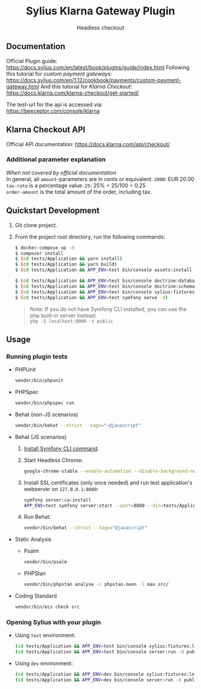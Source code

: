 
<h1 align="center">Sylius Klarna Gateway Plugin</h1>

<p align="center">Headless checkout</p>

## Documentation

Official Plugin guide: https://docs.sylius.com/en/latest/book/plugins/guide/index.html
Following this tutorial for *custom payment gateways*: https://docs.sylius.com/en/1.12/cookbook/payments/custom-payment-gateway.html
And this tutorial for *Klarna Checkout*: https://docs.klarna.com/klarna-checkout/get-started/

The test-url for the api is accessed via: https://beeceptor.com/console/klarna

## Klarna Checkout API
Official API documentation: https://docs.klarna.com/api/checkout/

### Additional parameter explanation
*When not covered by official documentation*  
In general, all `amount`-parameters are in cents or equivalent. `2000`: EUR 20.00  
`tax-rate` is a percentage value. `25`: 25% = 25/100 = 0.25  
`order-amount` is the total amount of the order, including tax.

## Quickstart Development

1. Git clone project.

2. From the project root directory, run the following commands:

    ```bash
    $ docker-compose up -d
    $ composer install
    $ (cd tests/Application && yarn install)
    $ (cd tests/Application && yarn build)
    $ (cd tests/Application && APP_ENV=test bin/console assets:install public)
    
    $ (cd tests/Application && APP_ENV=test bin/console doctrine:database:create)
    $ (cd tests/Application && APP_ENV=test bin/console doctrine:schema:create)
    $ (cd tests/Application && APP_ENV=test bin/console sylius:fixtures:load)
    $ (cd tests/Application && APP_ENV=test symfony serve -d)
    ```
   > Note: If you do not have Symfony CLI installed, you can use the php built-in server instead:  
   > `php -S localhost:8000 -t public`

## Usage

### Running plugin tests

  - PHPUnit

    ```bash
    vendor/bin/phpunit
    ```

  - PHPSpec

    ```bash
    vendor/bin/phpspec run
    ```

  - Behat (non-JS scenarios)

    ```bash
    vendor/bin/behat --strict --tags="~@javascript"
    ```

  - Behat (JS scenarios)
 
    1. [Install Symfony CLI command](https://symfony.com/download).
 
    2. Start Headless Chrome:
    
         ```bash
         google-chrome-stable --enable-automation --disable-background-networking --no-default-browser-check --no-first-run --disable-popup-blocking --disable-default-apps --allow-insecure-localhost --disable-translate --disable-extensions --no-sandbox --enable-features=Metal --headless --remote-debugging-port=9222 --window-size=2880,1800 --proxy-server='direct://' --proxy-bypass-list='*' http://127.0.0.1
         ```
    
    3. Install SSL certificates (only once needed) and run test application's webserver on `127.0.0.1:8080`:
    
         ```bash
         symfony server:ca:install
         APP_ENV=test symfony server:start --port=8080 --dir=tests/Application/public --daemon
         ```
    
    4. Run Behat:
    
         ```bash
         vendor/bin/behat --strict --tags="@javascript"
         ```
    
  - Static Analysis
  
    - Psalm
    
      ```bash
      vendor/bin/psalm
      ```
      
    - PHPStan
    
      ```bash
      vendor/bin/phpstan analyse -c phpstan.neon -l max src/  
      ```

  - Coding Standard
  
    ```bash
    vendor/bin/ecs check src
    ```

### Opening Sylius with your plugin

- Using `test` environment:

    ```bash
    (cd tests/Application && APP_ENV=test bin/console sylius:fixtures:load)
    (cd tests/Application && APP_ENV=test bin/console server:run -d public)
    ```
    
- Using `dev` environment:

    ```bash
    (cd tests/Application && APP_ENV=dev bin/console sylius:fixtures:load)
    (cd tests/Application && APP_ENV=dev bin/console server:run -d public)
    ```
